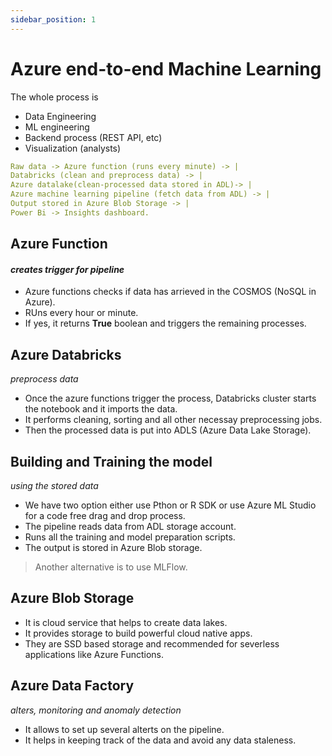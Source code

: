 ```yaml
---
sidebar_position: 1
---
```


# Azure end-to-end Machine Learning

The whole process is
- Data Engineering
- ML engineering
- Backend process (REST API, etc)
- Visualization (analysts)

```yaml
Raw data -> Azure function (runs every minute) -> |
Databricks (clean and preprocess data) -> |
Azure datalake(clean-processed data stored in ADL)-> |
Azure machine learning pipeline (fetch data from ADL) -> |
Output stored in Azure Blob Storage -> |
Power Bi -> Insights dashboard.

```

## Azure Function 
#### *creates trigger for pipeline*


- Azure functions checks if data has arrieved in the COSMOS (NoSQL in Azure).
- RUns every hour or minute.
- If yes, it returns **True** boolean and triggers the remaining processes.

## Azure Databricks
*preprocess data*
- Once the azure functions trigger the process, Databricks cluster starts the notebook and it imports the data.
- It performs cleaning, sorting and all other necessay preprocessing jobs.
- Then the processed data is put into ADLS (Azure Data Lake Storage).

## Building and Training the model
*using the stored data*
- We have two option either use Pthon or R SDK or use Azure ML Studio for a code free drag and drop process.
- The pipeline reads data from ADL storage account.
- Runs all the training and model preparation scripts.
- The output is stored in Azure Blob storage.

> Another alternative is to use MLFlow.

## Azure Blob Storage
- It is cloud service that helps to create data lakes.
- It provides storage to build powerful cloud native apps.
- They are SSD based storage and recommended for severless applications like Azure Functions.

## Azure Data Factory 
*alters, monitoring and anomaly detection*
- It allows to set up several alterts on the pipeline.
- It helps in keeping track of the data and avoid any data staleness.

